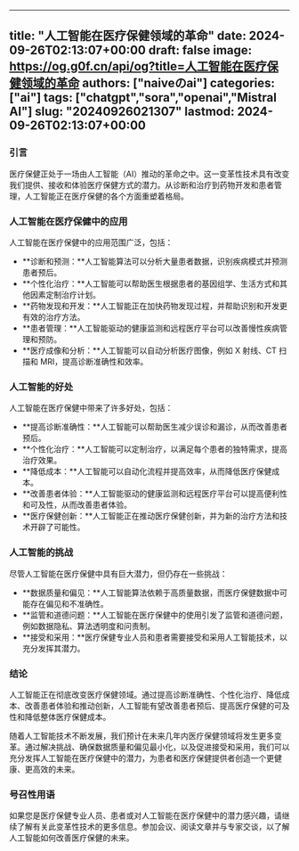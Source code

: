 
---
title: "人工智能在医疗保健领域的革命"
date: 2024-09-26T02:13:07+00:00
draft: false
image: https://og.g0f.cn/api/og?title=人工智能在医疗保健领域的革命
authors: ["naiveのai"]
categories: ["ai"]
tags: ["chatgpt","sora","openai","Mistral AI"]
slug: "20240926021307"
lastmod: 2024-09-26T02:13:07+00:00
---
### 引言

医疗保健正处于一场由人工智能（AI）推动的革命之中。这一变革性技术具有改变我们提供、接收和体验医疗保健方式的潜力。从诊断和治疗到药物开发和患者管理，人工智能正在医疗保健的各个方面重塑着格局。

### 人工智能在医疗保健中的应用

人工智能在医疗保健中的应用范围广泛，包括：

* **诊断和预测：**人工智能算法可以分析大量患者数据，识别疾病模式并预测患者预后。
* **个性化治疗：**人工智能可以帮助医生根据患者的基因组学、生活方式和其他因素定制治疗计划。
* **药物发现和开发：**人工智能正在加快药物发现过程，并帮助识别和开发更有效的治疗方法。
* **患者管理：**人工智能驱动的健康监测和远程医疗平台可以改善慢性疾病管理和预防。
* **医疗成像和分析：**人工智能可以自动分析医疗图像，例如 X 射线、CT 扫描和 MRI，提高诊断准确性和效率。

### 人工智能的好处

人工智能在医疗保健中带来了许多好处，包括：

* **提高诊断准确性：**人工智能可以帮助医生减少误诊和漏诊，从而改善患者预后。
* **个性化治疗：**人工智能可以定制治疗，以满足每个患者的独特需求，提高治疗效果。
* **降低成本：**人工智能可以自动化流程并提高效率，从而降低医疗保健成本。
* **改善患者体验：**人工智能驱动的健康监测和远程医疗平台可以提高便利性和可及性，从而改善患者体验。
* **医疗保健创新：**人工智能正在推动医疗保健创新，并为新的治疗方法和技术开辟了可能性。

### 人工智能的挑战

尽管人工智能在医疗保健中具有巨大潜力，但仍存在一些挑战：

* **数据质量和偏见：**人工智能算法依赖于高质量数据，而医疗保健数据中可能存在偏见和不准确性。
* **监管和道德问题：**人工智能在医疗保健中的使用引发了监管和道德问题，例如数据隐私、算法透明度和问责制。
* **接受和采用：**医疗保健专业人员和患者需要接受和采用人工智能技术，以充分发挥其潜力。

### 结论

人工智能正在彻底改变医疗保健领域。通过提高诊断准确性、个性化治疗、降低成本、改善患者体验和推动创新，人工智能有望改善患者预后、提高医疗保健的可及性和降低整体医疗保健成本。

随着人工智能技术不断发展，我们预计在未来几年内医疗保健领域将发生更多变革。通过解决挑战、确保数据质量和偏见最小化，以及促进接受和采用，我们可以充分发挥人工智能在医疗保健中的潜力，为患者和医疗保健提供者创造一个更健康、更高效的未来。

### 号召性用语

如果您是医疗保健专业人员、患者或对人工智能在医疗保健中的潜力感兴趣，请继续了解有关此变革性技术的更多信息。参加会议、阅读文章并与专家交谈，以了解人工智能如何改善医疗保健的未来。